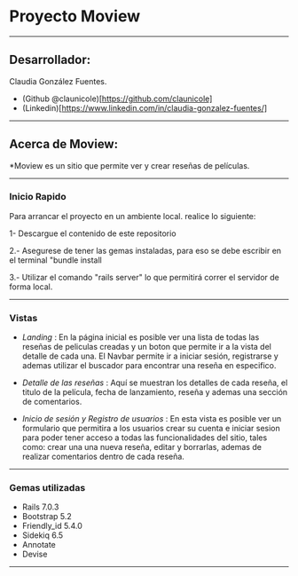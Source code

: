 
# Proyecto Moview
---

## Desarrollador:

Claudia González Fuentes. 
- (Github @claunicole)[https://github.com/claunicole]
- (Linkedin)[https://www.linkedin.com/in/claudia-gonzalez-fuentes/]

---

## Acerca de Moview:

*Moview es un sitio que permite ver y crear reseñas de películas.


---
### Inicio Rapido

Para arrancar el proyecto en un ambiente local. realice lo siguiente:

1- Descargue el contenido de este repositorio

2.- Asegurese de tener las gemas instaladas, para eso se debe escribir en el terminal "bundle install

3.- Utilizar el comando "rails server" lo que permitirá correr el servidor de forma local.

---

### Vistas

-   *Landing* : En la página inicial es posible ver una lista de todas las reseñas de peliculas creadas y un boton que permite ir a la vista del detalle de cada una.
El Navbar permite ir a iniciar sesión, registrarse y ademas utilizar el buscador para encontrar una reseña en especifico.

-   *Detalle de las reseñas* : Aquí se muestran los detalles de cada reseña, el titulo de la película, fecha de lanzamiento, reseña y ademas una sección de comentarios.

-   *Inicio de sesión y Registro de usuarios* : En esta vista es posible ver un formulario que permitira a los usuarios crear su cuenta e iniciar sesion para poder tener acceso a todas las funcionalidades del sitio, tales como: crear una una nueva reseña, editar y borrarlas, ademas de realizar comentarios dentro de cada reseña.

---

### Gemas utilizadas

- Rails 7.0.3
- Bootstrap 5.2
- Friendly_id 5.4.0
- Sidekiq 6.5
- Annotate
- Devise
---

